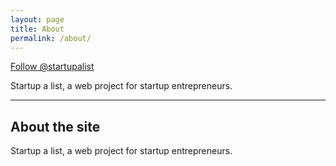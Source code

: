 ```yaml
---
layout: page
title: About
permalink: /about/
---
```


<a class="twitter-follow-button"
  href="https://twitter.com/fffabs"
  data-show-count="true"
  data-size="large">
Follow @startupalist
</a>

Startup a list, a web project for startup entrepreneurs.

----
<h2>About the site</h2>
Startup a list, a web project for startup entrepreneurs.
